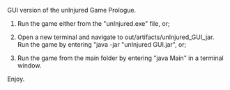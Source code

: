 GUI version of the unInjured Game Prologue.


1. Run the game either from the "unInjured.exe" file, or;

2. Open a new terminal and navigate to out/artifacts/unInjured_GUI_jar.
    Run the game by entering "java -jar "unInjured GUI.jar", or;
    
3. Run the game from the main folder by entering "java Main" in a terminal window.

Enjoy.
